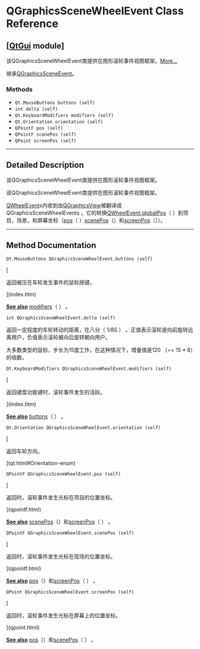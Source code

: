 # QGraphicsSceneWheelEvent Class Reference

## [[QtGui](index.htm) module]

该QGraphicsSceneWheelEvent类提供在图形滚轮事件视图框架。[More...](#details)

继承[QGraphicsSceneEvent](qgraphicssceneevent.html)。

### Methods

*   `Qt.MouseButtons buttons (self)`
*   `int delta (self)`
*   `Qt.KeyboardModifiers modifiers (self)`
*   `Qt.Orientation orientation (self)`
*   `QPointF pos (self)`
*   `QPointF scenePos (self)`
*   `QPoint screenPos (self)`

* * *

## Detailed Description

该QGraphicsSceneWheelEvent类提供在图形滚轮事件视图框架。

该QGraphicsSceneWheelEvent类提供在图形滚轮事件视图框架。

[QWheelEvent](qwheelevent.html)s内收到由[QGraphicsView](qgraphicsview.html)被翻译成QGraphicsSceneWheelEvents ，它的转换[QWheelEvent.globalPos](qwheelevent.html#globalPos)（ ）到项目，场景，和屏幕坐标（[pos](qgraphicsscenewheelevent.html#pos)（ ）[scenePos](qgraphicsscenewheelevent.html#scenePos)（）和[screenPos](qgraphicsscenewheelevent.html#screenPos)（））。

* * *

## Method Documentation

```
Qt.MouseButtons QGraphicsSceneWheelEvent.buttons (self)
```

[

返回被压在车轮发生事件的鼠标按键。

](index.htm)

[**See also**](index.htm) [modifiers](qgraphicsscenewheelevent.html#modifiers)（ ） 。

```
int QGraphicsSceneWheelEvent.delta (self)
```

返回一定程度的车轮转动的距离，在八分（ 1/8S ） 。正值表示滚轮是向前旋转远离用户，负值表示滚轮被向后旋转朝向用户。

大多数类型的鼠标，步长为15度工作，在这种情况下，增量值是120 （== 15 * 8）的倍数。

```
Qt.KeyboardModifiers QGraphicsSceneWheelEvent.modifiers (self)
```

[

返回键盘功能键时，滚轮事件发生的活跃。

](index.htm)

[**See also**](index.htm) [buttons](qgraphicsscenewheelevent.html#buttons)（ ） 。

```
Qt.Orientation QGraphicsSceneWheelEvent.orientation (self)
```

[

返回车轮方向。

](qt.html#Orientation-enum)

```
QPointF QGraphicsSceneWheelEvent.pos (self)
```

[

返回时，滚轮事件发生光标在项目的位置坐标。

](qpointf.html)

[**See also**](qpointf.html) [scenePos](qgraphicsscenewheelevent.html#scenePos)（）和[screenPos](qgraphicsscenewheelevent.html#screenPos)（ ） 。

```
QPointF QGraphicsSceneWheelEvent.scenePos (self)
```

[

返回时，滚轮事件发生光标在现场的位置坐标。

](qpointf.html)

[**See also**](qpointf.html) [pos](qgraphicsscenewheelevent.html#pos)（）和[screenPos](qgraphicsscenewheelevent.html#screenPos)（ ） 。

```
QPoint QGraphicsSceneWheelEvent.screenPos (self)
```

[

返回时，滚轮事件发生光标在屏幕上的位置坐标。

](qpoint.html)

[**See also**](qpoint.html) [pos](qgraphicsscenewheelevent.html#pos)（）和[scenePos](qgraphicsscenewheelevent.html#scenePos)（ ） 。
